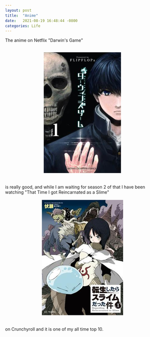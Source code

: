 ```yaml
---
layout: post
title:  "Anime"
date:   2021-08-19 16:48:44 -0800
categories: Life
---
```


The anime on Netflix "Darwin's Game"<br clear="all"><br clear="all"><div style="text-align: center;"><img src="/images/Darwin's_Game,_volume_1.jpg" alt=""></div><br clear="all"><br clear="all"> is really good, and while I am waiting for season 2 of that I have been watching "That Time I got Reincarnated as a Slime"<br clear="all"><br clear="all"><div style="text-align: center;"><img src="/images/That_Time_I_Got_Reincarnated_as_a_Slime_light_novel_volume_1_cover.jpg" alt=""></div><br clear="all"><br clear="all"> on Crunchyroll and it is one of my all
time top 10. 
 

